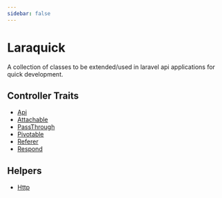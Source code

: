 ```yaml
---
sidebar: false
---
```

# Laraquick

A collection of classes to be extended/used in laravel api applications for quick
development.


## Controller Traits

- [Api](/controllers/traits/api)
- [Attachable](/controllers/traits/attachable)
- [PassThrough](/controllers/traits/pass-through)
- [Pivotable](/controllers/traits/pivotable)
- [Referer](/controllers/traits/referer)
- [Respond](/controllers/traits/respond)

## Helpers

- [Http](/helpers/http)